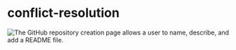 # conflict-resolution
 ![The GitHub repository creation page allows a user to name, describe, and add a README file.](./Images/01-github-repo-create.png)
